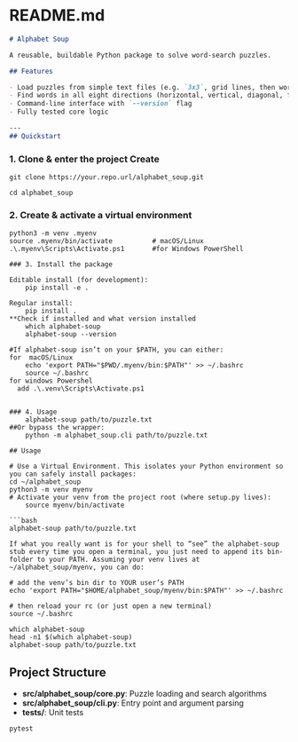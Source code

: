 

# README.md
```markdown
# Alphabet Soup

A reusable, buildable Python package to solve word-search puzzles.

## Features

- Load puzzles from simple text files (e.g. `3x3`, grid lines, then word list)
- Find words in all eight directions (horizontal, vertical, diagonal, forwards & backwards)
- Command-line interface with `--version` flag
- Fully tested core logic

---
## Quickstart
```
### 1. Clone & enter the project Create 

    git clone https://your.repo.url/alphabet_soup.git

    cd alphabet_soup

### 2. Create & activate a virtual environment
    python3 -m venv .myenv
    source .myenv/bin/activate          # macOS/Linux
    .\.myenv\Scripts\Activate.ps1       #for Windows PowerShell
```
### 3. Install the package

Editable install (for development):
    pip install -e .

Regular install:
    pip install .
**Check if installed and what version installed
    which alphabet-soup
    alphabet-soup --version

#If alphabet-soup isn’t on your $PATH, you can either:
for  macOS/Linux
    echo 'export PATH="$PWD/.myenv/bin:$PATH"' >> ~/.bashrc
    source ~/.bashrc
for windows Powershel
  add .\.venv\Scripts\Activate.ps1
   

### 4. Usage
    alphabet-soup path/to/puzzle.txt
##Or bypass the wrapper:
    python -m alphabet_soup.cli path/to/puzzle.txt

## Usage

# Use a Virtual Environment. This isolates your Python environment so you can safely install packages:
cd ~/alphabet_soup
python3 -m venv myenv
# Activate your venv from the project root (where setup.py lives):
    source myenv/bin/activate

```bash
alphabet-soup path/to/puzzle.txt

If what you really want is for your shell to “see” the alphabet-soup stub every time you open a terminal, you just need to append its bin-folder to your PATH. Assuming your venv lives at ~/alphabet_soup/myenv, you can do:

# add the venv’s bin dir to YOUR user’s PATH
echo 'export PATH="$HOME/alphabet_soup/myenv/bin:$PATH"' >> ~/.bashrc

# then reload your rc (or just open a new terminal)
source ~/.bashrc

which alphabet-soup
head -n1 $(which alphabet-soup)
alphabet-soup path/to/puzzle.txt

```

## Project Structure

- **src/alphabet_soup/core.py**: Puzzle loading and search algorithms
- **src/alphabet_soup/cli.py**: Entry point and argument parsing
- **tests/**: Unit tests

```bash
pytest
```
```
``` 
